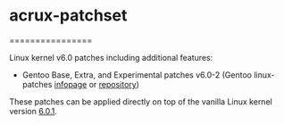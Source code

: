 # acrux-patchset
================

Linux kernel v6.0 patches including additional features:

- Gentoo Base, Extra, and Experimental patches v6.0-2 (Gentoo linux-patches [infopage](http://dev.gentoo.org/~mpagano/genpatches/) or [repository](https://gitweb.gentoo.org/proj/linux-patches.git))

These patches can be applied directly on top of the vanilla Linux kernel version [6.0.1](https://cdn.kernel.org/pub/linux/kernel/v6.x/linux-6.0.1.tar.xz).
